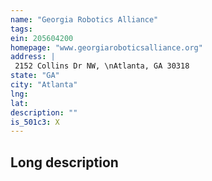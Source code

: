 ```yaml
---
name: "Georgia Robotics Alliance"
tags:
ein: 205604200
homepage: "www.georgiaroboticsalliance.org"
address: |
 2152 Collins Dr NW, \nAtlanta, GA 30318
state: "GA"
city: "Atlanta"
lng: 
lat: 
description: ""
is_501c3: X
---
```


## Long description


